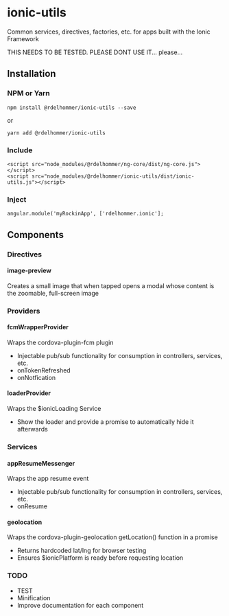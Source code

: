 # ionic-utils
Common services, directives, factories, etc. for apps built with the Ionic Framework

THIS NEEDS TO BE TESTED.  PLEASE DONT USE IT... please...

## Installation
### NPM or Yarn
```
npm install @rdelhommer/ionic-utils --save
```
or
```
yarn add @rdelhommer/ionic-utils
```

### Include
```
<script src="node_modules/@rdelhommer/ng-core/dist/ng-core.js"></script>
<script src="node_modules/@rdelhommer/ionic-utils/dist/ionic-utils.js"></script>
```

### Inject
```
angular.module('myRockinApp', ['rdelhommer.ionic'];
```

## Components

### Directives

#### image-preview
Creates a small image that when tapped opens a modal whose content is the zoomable, full-screen image

### Providers

#### fcmWrapperProvider
Wraps the cordova-plugin-fcm plugin
* Injectable pub/sub functionality for consumption in controllers, services, etc.
* onTokenRefreshed
* onNotfication

#### loaderProvider
Wraps the $ionicLoading Service
* Show the loader and provide a promise to automatically hide it afterwards

### Services

#### appResumeMessenger
Wraps the app resume event
* Injectable pub/sub functionality for consumption in controllers, services, etc.
* onResume

#### geolocation
Wraps the cordova-plugin-geolocation getLocation() function in a promise
* Returns hardcoded lat/lng for browser testing
* Ensures $ionicPlatform is ready before requesting location

### TODO
* TEST
* Minification
* Improve documentation for each component

